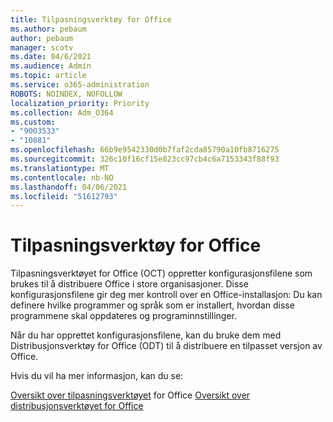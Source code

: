 ```yaml
---
title: Tilpasningsverktøy for Office
ms.author: pebaum
author: pebaum
manager: scotv
ms.date: 04/6/2021
ms.audience: Admin
ms.topic: article
ms.service: o365-administration
ROBOTS: NOINDEX, NOFOLLOW
localization_priority: Priority
ms.collection: Adm_O364
ms.custom:
- "9003533"
- "10881"
ms.openlocfilehash: 66b9e9542330d0b7faf2cda85790a10fb8716275
ms.sourcegitcommit: 326c10f16cf15e823cc97cb4c6a7153343f88f93
ms.translationtype: MT
ms.contentlocale: nb-NO
ms.lasthandoff: 04/06/2021
ms.locfileid: "51612793"
---
```

# <a name="office-customization-tool"></a>Tilpasningsverktøy for Office

Tilpasningsverktøyet for Office (OCT) oppretter konfigurasjonsfilene som brukes til å distribuere Office i store organisasjoner. Disse konfigurasjonsfilene gir deg mer kontroll over en Office-installasjon: Du kan definere hvilke programmer og språk som er installert, hvordan disse programmene skal oppdateres og programinnstillinger. 

Når du har opprettet konfigurasjonsfilene, kan du bruke dem med Distribusjonsverktøy for Office (ODT) til å distribuere en tilpasset versjon av Office. 

Hvis du vil ha mer informasjon, kan du se:

[Oversikt over tilpasningsverktøyet](https://docs.microsoft.com/deployoffice/overview-of-the-office-customization-tool-for-click-to-run) 
 for Office [Oversikt over distribusjonsverktøyet for Office](https://docs.microsoft.com/deployoffice/overview-office-deployment-tool)